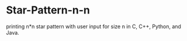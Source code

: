 # Star-Pattern-n-n
printing n*n star pattern with user input for size n in C, C++, Python, and Java.
